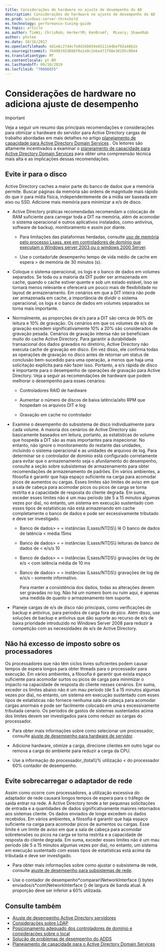 ```yaml
---
title: Considerações de hardware no ajuste de desempenho do AD
description: Considerações de hardware no ajuste de desempenho do AD
ms.prod: windows-server-threshold
ms.technology: performance-tuning-guide
ms.topic: article
ms.author: TimWi; ChrisRob; HerbertM; KenBrumf;  MLeary; ShawnRab
author: phstee
ms.date: 10/16/2017
ms.openlocfilehash: 4d1e6c2744cfe0d16b034e6511144bef92a46b2e
ms.sourcegitcommit: f6490192d686f0a1e0c2ebe471f98e30105c0844
ms.translationtype: MT
ms.contentlocale: pt-BR
ms.lasthandoff: 09/10/2019
ms.locfileid: "70866655"
---
```

# <a name="hardware-considerations-in-adds-performance-tuning"></a>Considerações de hardware no adiciona ajuste de desempenho 

>[!Important]
> Veja a seguir um resumo das principais recomendações e considerações para otimizar o hardware do servidor para Active Directory cargas de trabalho abordadas em mais detalhes no artigo [planejamento de capacidade para Active Directory Domain Services](https://go.microsoft.com/fwlink/?LinkId=324566) . Os leitores são altamente incentivados a examinar o [planejamento de capacidade para Active Directory Domain Services](https://go.microsoft.com/fwlink/?LinkId=324566) para obter uma compreensão técnica mais alta e as implicações dessas recomendações.

## <a name="avoid-going-to-disk"></a>Evite ir para o disco

Active Directory caches a maior parte do banco de dados que a memória permite. Buscar páginas da memória são ordens de magnitude mais rápido do que ir para mídia física, independentemente de a mídia ser baseada em eixo ou SSD. Adicione mais memória para minimizar a e/s de disco.

-   Active Directory práticas recomendadas recomendam a colocação de RAM suficiente para carregar toda a DIT na memória, além de acomodar o sistema operacional e outros aplicativos instalados, como antivírus, software de backup, monitoramento e assim por diante.

    -   Para limitações das plataformas herdadas, consulte [uso de memória pelo processo Lsass. exe em controladores de domínio que executam o Windows server 2003 ou o windows 2000 Server](https://support.microsoft.com/kb/308356).

    -   Use o contador\\de desempenho tempo de vida médio de cache em espera &gt; de memória de 30 minutos (s).

-   Coloque o sistema operacional, os logs e o banco de dados em volumes separados. Se toda ou a maioria da DIT puder ser armazenada em cache, quando o cache estiver quente e sob um estado estável, isso se tornará menos relevante e oferecerá um pouco mais de flexibilidade no layout de armazenamento. Em cenários em que a DIT inteira não pode ser armazenada em cache, a importância de dividir o sistema operacional, os logs e o banco de dados em volumes separados se torna mais importante.

-   Normalmente, as proporções de e/s para a DIT são cerca de 90% de leitura e 10% de gravação. Os cenários em que os volumes de e/s de gravação excedem significativamente 10% a 20% são considerados de gravação pesada. Cenários de gravação intensa não se beneficiam muito do cache Active Directory. Para garantir a durabilidade transacional dos dados gravados no diretório, Active Directory não executa cache de gravação em disco. Em vez disso, ele confirma todas as operações de gravação no disco antes de retornar um status de conclusão bem-sucedido para uma operação, a menos que haja uma solicitação explícita para não fazer isso. Portanto, a e/s rápida de disco é importante para o desempenho de operações de gravação para Active Directory. Veja a seguir as recomendações de hardware que podem melhorar o desempenho para esses cenários:

    -   Controladores RAID de hardware

    -   Aumentar o número de discos de baixa latência/alto RPM que hospedam os arquivos DIT e log

    -   Gravação em cache no controlador

-   Examine o desempenho do subsistema de disco individualmente para cada volume. A maioria dos cenários de Active Directory são basicamente baseados em leitura, portanto, as estatísticas do volume que hospeda a DIT são as mais importantes para inspecionar. No entanto, não ignore o monitoramento do restante das unidades, incluindo o sistema operacional e as unidades de arquivos de log. Para determinar se o controlador de domínio está configurado corretamente para evitar que o armazenamento seja o afunilamento do desempenho, consulte a seção sobre subsistemas de armazenamento para obter recomendações de armazenamento de padrões. Em vários ambientes, a filosofia é garantir que haja espaço suficiente na carga para acomodar picos de aumentos ou cargas. Esses limites são limites de aviso em que a sala de cabeça para acomodar picos ou picos de carga se torna restrita e a capacidade de resposta do cliente degrada. Em suma, exceder esses limites não é um mau período (de 5 a 15 minutos algumas vezes por dia), no entanto, um sistema em execução sustentado com esses tipos de estatísticas não está armazenando em cache completamente o banco de dados e pode ser excessivamente tributado e deve ser investigado.

    -   Banco de dados&gt; = = instâncias (Lsass/NTDS\\) lê O banco de dados de latência &lt; média 15ms

    -   Banco de dados&gt; = = instâncias (Lsass/NTDS\\) leituras de banco de dados de &lt; e/s/s 10

    -   Banco de dados&gt; = = instâncias (Lsass/NTDS\\) gravações de log de e/s &lt; com latência média de 10 ms

    -   Banco de dados&gt; = = instâncias (Lsass/NTDS\\) gravações de log de e/s/s – somente informativo.

        Para manter a consistência dos dados, todas as alterações devem ser gravadas no log. Não há um número bom ou ruim aqui, é apenas uma medida de quanto o armazenamento tem suporte.

-   Planeje cargas de e/s de disco não principais, como verificações de backup e antivírus, para períodos de carga fora de pico. Além disso, use soluções de backup e antivírus que dão suporte ao recurso de e/s de baixa prioridade introduzido no Windows Server 2008 para reduzir a competição com as necessidades de e/s de Active Directory.

## <a name="dont-over-tax-the-processors"></a>Não há excesso de imposto sobre os processadores

Os processadores que não têm ciclos livres suficientes podem causar tempos de espera longos para obter threads para o processador para execução. Em vários ambientes, a filosofia é garantir que exista espaço suficiente para acomodar surtos ou picos de carga para minimizar o impacto na capacidade de resposta do cliente nesses cenários. Em suma, exceder os limites abaixo não é um mau período (de 5 a 15 minutos algumas vezes por dia), no entanto, um sistema em execução sustentado com esses tipos de estatísticas não fornece nenhuma sala de cabeça para acomodar cargas anormais e pode ser facilmente colocado em uma s excessivamente tributada cenario. Os períodos de gastos de sistemas sustentados acima dos limites devem ser investigados para como reduzir as cargas do processador.

-   Para obter mais informações sobre como selecionar um processador, consulte [ajuste de desempenho para hardware de servidor](../../hardware/index.md).

-   Adicione hardware, otimize a carga, direcione clientes em outro lugar ou remova a carga do ambiente para reduzir a carga da CPU.

-   Use a informação do processador\_(total\\)% utilização &lt; do processador 60% contador de desempenho.

## <a name="avoid-overloading-the-network-adapter"></a>Evite sobrecarregar o adaptador de rede

Assim como ocorre com processadores, a utilização excessiva do adaptador de rede causará longos tempos de espera para o tráfego de saída entrar na rede. A Active Directory tende a ter pequenas solicitações de entrada e a quantidades de dados significativamente maiores retornados aos sistemas cliente. Os dados enviados de longe excedem os dados recebidos. Em vários ambientes, a filosofia é garantir que haja espaço suficiente na carga para acomodar picos de aumentos ou cargas. Esse limite é um limite de aviso em que a sala de cabeça para acomodar sobretensões ou picos na carga se torna restrita e a capacidade de resposta do cliente degrada. Em suma, exceder esses limites não é um mau período (de 5 a 15 minutos algumas vezes por dia), no entanto, um sistema em execução sustentado com esses tipos de estatísticas está acima da tributada e deve ser investigado.

-   Para obter mais informações sobre como ajustar o subsistema de rede, consulte [ajuste de desempenho para subsistemas de rede](../../../../networking/technologies/network-subsystem/net-sub-performance-top.md).

-   Use o contador de desempenho\*comparar\\NetworkInterface () bytes enviados/s\*com\\NetworkInterface () de largura de banda atual. A proporção deve ser inferior a 60% utilizada.

## <a name="see-also"></a>Consulte também
- [Ajuste de desempenho Active Directory servidores](index.md)
- [Considerações sobre LDAP](ldap-considerations.md)
- [Posicionamento adequado dos controladores de domínio e considerações sobre o local](site-definition-considerations.md)
- [Solução de problemas de desempenho do ADDS](troubleshoot.md) 
- [Planejamento de capacidade para o Active Directory Domain Services](https://go.microsoft.com/fwlink/?LinkId=324566)